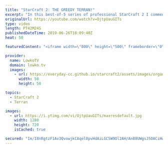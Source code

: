 ```yaml
---
title: "StarCraft 2: THE GREEDY TERRAN!"
excerpt: "In this best-of-5 series of professional StarCraft 2 I commentate a match between soO and Dream. soO is one of the most well known names in the StarCraft scene, however I had not heard of Dream in a few a years. Turns out he likes to play greedy Terran buid orders.  This match is from Olimoleague: http://patreon.com/olimoley"
originalUrl: https://youtube.com/watch?v=OjtpUauGITs
type: video
length: PT42M24S
publishedDateTime: 2019-06-26T18:09:40Z
heat: 50

featuredContent: "<iframe width=\"800\" height=\"500\" frameborder=\"0\" src=\"https://www.youtube.com/embed/OjtpUauGITs\" allow=\"accelerometer; autoplay; encrypted-media; gyroscope; picture-in-picture\" allowfullscreen></iframe>"

provider:
  name: LowkoTV
  domain: lowko.tv
  images:
    - url: https://everyday-cc.github.io/starcraft2/assets/images/organizations/lowko.tv-50x50.jpg
      width: 50
      height: 50

topics:
  - StarCraft 2
  - Terran

images:
  - url: https://i.ytimg.com/vi/OjtpUauGITs/maxresdefault.jpg
    width: 1280
    height: 720
    isCached: true

secured: "Im/I8nRgtzF1Av3QvowjkCAqel0pvHdAiLGC5W9Ol2AH/An88UWgsJ5OACiHwUqpgb/CuLCVlpBIAG7u2SpPn8qQ1TmF4H3F0SxYNxsS1S5KiA3NxfyYqviQI89lBmYORrArFgDlj37wo312DlAiEE6NWnw5mqMMLSCJCsZTxCtdkFfvTbnoSYqKFajlXiIF6UbkAS278X6ZJPxwCgJbYZdpAVocsfKrkjKq9i/TIkLScHr8nq0je1CVKIkGMjRecNbM8sE5Qmxr8peW3c6bm8BjMH6X+19Q/5srGgpmv4fgwCqdAXvXfCTedps/becD2vsWDP/bz98hTlowO4ivfJ24L7P1H9ah/CgZC/onJTIszFnPLdMH+9xUFykJgJnUaNr8PqZ0t4WKCineKObeXvHWJNEPUUAcYXs5EK2dZ99v+jD3b1IjeNps2js70LH/;6icbquNMDQHstk6fTFp+4w=="
---
```


